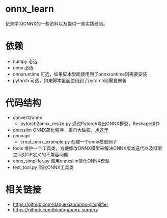 # onnx_learn

记录学习ONNX的一些资料以及提供一些实践经验。

# 依赖

- numpy        必选
- onnx         必选
- onnxruntime  可选，如果脚本里面使用到了onnxruntime则需要安装
- pytorch      可选，如果脚本里面使用到了pytorch则需要安装

# 代码结构

- convert2onnx
    - pytorch2onnx_resize.py 通过Pytorch导出ONNX模型，Reshape操作
- onnxslim ONNX简化程序，来自大缺弦，[点这里](https://github.com/daquexian/onnx-simplifier)
- onnxapi
    - creat_onnx_example.py 创建一个onnx模型例子
- tools  维护一个工具类，方便修改ONNX模型来解决ONNX版本迭代以及框架之间对OP定义的不兼容问题
- onnx_simplifer.py  调用onnxslim简化ONNX模型
- test_tool.py 测试ONNX工具类

# 相关链接

- https://github.com/daquexian/onnx-simplifier
- https://github.com/bindog/onnx-surgery